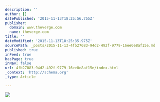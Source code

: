 ```yaml
---
description: ''
author: []
datePublished: '2015-11-13T18:25:56.755Z'
publisher:
  domain: www.theverge.com
  name: theverge.com
title: ''
dateModified: '2015-11-13T18:25:35.975Z'
sourcePath: _posts/2015-11-13-4fb27083-94d2-492f-9779-16ee0e8af15e.md
published: true
inFeed: true
hasPage: true
inNav: false
url: 4fb27083-94d2-492f-9779-16ee0e8af15e/index.html
_context: 'http://schema.org'
_type: Article

---
```

![](https://cdn2.vox-cdn.com/thumbor/vQCLPnyEnoc3nHtWbbxTAteyZXk=/1000x0/filters:no_upscale()/cdn0.vox-cdn.com/uploads/chorus_asset/file/4256563/10.30.15_The_Verge__Le1f_0034.0.jpg)